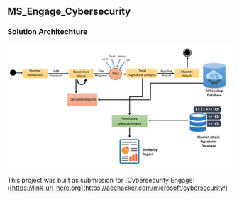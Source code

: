 ## MS_Engage_Cybersecurity

### Solution Architechture
![Solution Architechture](./solution_arch.png)

This project was built as submission for [Cybersecurity Engage]([https://link-url-here.org](https://acehacker.com/microsoft/cybersecurity/)


